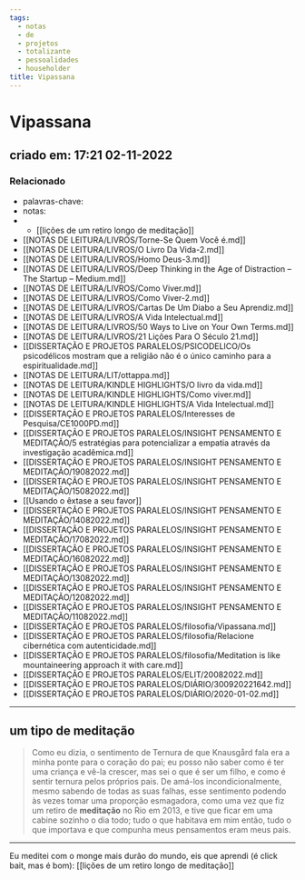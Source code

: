 ```yaml
---
tags:
  - notas
  - de
  - projetos
  - totalizante
  - pessoalidades
  - householder
title: Vipassana
---
```

# Vipassana
## criado em: 17:21 02-11-2022

### Relacionado
- palavras-chave: 
- notas: 
- - [[lições de um retiro longo de meditação]]
- [[NOTAS DE LEITURA/LIVROS/Torne-Se Quem Você é.md]]
- [[NOTAS DE LEITURA/LIVROS/O Livro Da Vida-2.md]]
- [[NOTAS DE LEITURA/LIVROS/Homo Deus-3.md]]
- [[NOTAS DE LEITURA/LIVROS/Deep Thinking in the Age of Distraction – The Startup – Medium.md]]
- [[NOTAS DE LEITURA/LIVROS/Como Viver.md]]
- [[NOTAS DE LEITURA/LIVROS/Como Viver-2.md]]
- [[NOTAS DE LEITURA/LIVROS/Cartas De Um Diabo a Seu Aprendiz.md]]
- [[NOTAS DE LEITURA/LIVROS/A Vida Intelectual.md]]
- [[NOTAS DE LEITURA/LIVROS/50 Ways to Live on Your Own Terms.md]]
- [[NOTAS DE LEITURA/LIVROS/21 Lições Para O Século 21.md]]
- [[DISSERTAÇÃO E PROJETOS PARALELOS/PSICODELICO/Os psicodélicos mostram que a religião não é o único caminho para a espiritualidade.md]]
- [[NOTAS DE LEITURA/LIT/ottappa.md]]
- [[NOTAS DE LEITURA/KINDLE HIGHLIGHTS/O livro da vida.md]]
- [[NOTAS DE LEITURA/KINDLE HIGHLIGHTS/Como viver.md]]
- [[NOTAS DE LEITURA/KINDLE HIGHLIGHTS/A Vida Intelectual.md]]
- [[DISSERTAÇÃO E PROJETOS PARALELOS/Interesses de Pesquisa/CE1000PD.md]]
- [[DISSERTAÇÃO E PROJETOS PARALELOS/INSIGHT PENSAMENTO E MEDITAÇÃO/5 estratégias para potencializar a empatia através da investigação acadêmica.md]]
- [[DISSERTAÇÃO E PROJETOS PARALELOS/INSIGHT PENSAMENTO E MEDITAÇÃO/19082022.md]]
- [[DISSERTAÇÃO E PROJETOS PARALELOS/INSIGHT PENSAMENTO E MEDITAÇÃO/15082022.md]]
- [[Usando o êxtase a seu favor]]
- [[DISSERTAÇÃO E PROJETOS PARALELOS/INSIGHT PENSAMENTO E MEDITAÇÃO/14082022.md]]
- [[DISSERTAÇÃO E PROJETOS PARALELOS/INSIGHT PENSAMENTO E MEDITAÇÃO/17082022.md]]
- [[DISSERTAÇÃO E PROJETOS PARALELOS/INSIGHT PENSAMENTO E MEDITAÇÃO/16082022.md]]
- [[DISSERTAÇÃO E PROJETOS PARALELOS/INSIGHT PENSAMENTO E MEDITAÇÃO/13082022.md]]
- [[DISSERTAÇÃO E PROJETOS PARALELOS/INSIGHT PENSAMENTO E MEDITAÇÃO/12082022.md]]
- [[DISSERTAÇÃO E PROJETOS PARALELOS/INSIGHT PENSAMENTO E MEDITAÇÃO/11082022.md]]
- [[DISSERTAÇÃO E PROJETOS PARALELOS/filosofia/Vipassana.md]]
- [[DISSERTAÇÃO E PROJETOS PARALELOS/filosofia/Relacione cibernética com autenticidade.md]]
- [[DISSERTAÇÃO E PROJETOS PARALELOS/filosofia/Meditation is like mountaineering approach it with care.md]]
- [[DISSERTAÇÃO E PROJETOS PARALELOS/ELIT/20082022.md]]
- [[DISSERTAÇÃO E PROJETOS PARALELOS/DIÁRIO/300920221642.md]]
- [[DISSERTAÇÃO E PROJETOS PARALELOS/DIÁRIO/2020-01-02.md]]
---
## um tipo de meditação

>Como eu dizia, o sentimento de Ternura de que Knausgård fala era a minha ponte para o coração do pai; eu posso não saber como é ter uma criança e vê-la crescer, mas sei o que é ser um filho, e como é sentir ternura pelos próprios pais. De amá-los incondicionalmente, mesmo sabendo de todas as suas falhas, esse sentimento podendo às vezes tomar uma proporção esmagadora, como uma vez que fiz um retiro de **meditação** no Rio em 2013, e tive que ficar em uma cabine sozinho o dia todo; tudo o que habitava em mim então, tudo o que importava e que compunha meus pensamentos eram meus pais.

---
Eu meditei com o monge mais durão do mundo, eis  que aprendi (é click bait, mas é bom): [[lições de um retiro longo de meditação]]